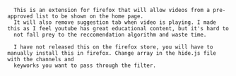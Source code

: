       This is an extension for firefox that will allow videos from a pre-approved list to be shown on the home page.
      It will also remove suggestion tab when video is playing. I made this as I feel youtube has great educational content, but it's hard to
      not fall prey to the reccomendation algorithm and waste time.
      
      I have not released this on the firefox store, you will have to manually install this in firefox. Change array in the hide.js file with the channels and 
      keyworks you want to pass through the filter.
     
